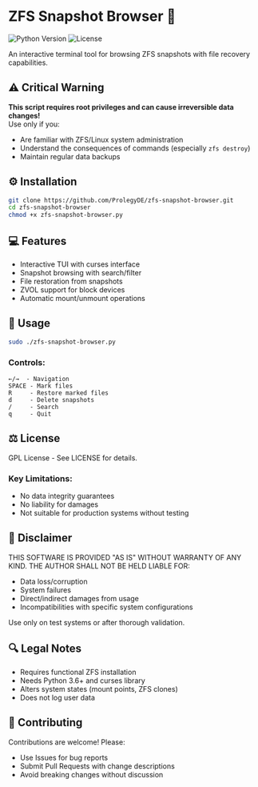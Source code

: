 # ZFS Snapshot Browser :floppy_disk:

![Python Version](https://img.shields.io/badge/Python-3.6%2B-blue)
![License](https://img.shields.io/badge/License-GPL-green)

An interactive terminal tool for browsing ZFS snapshots with file recovery capabilities.

## :warning: Critical Warning
**This script requires root privileges and can cause irreversible data changes!**  
Use only if you:
- Are familiar with ZFS/Linux system administration
- Understand the consequences of commands (especially `zfs destroy`)
- Maintain regular data backups

## :gear: Installation
```bash
git clone https://github.com/ProlegyDE/zfs-snapshot-browser.git
cd zfs-snapshot-browser
chmod +x zfs-snapshot-browser.py
```

## :computer: Features
- Interactive TUI with curses interface
- Snapshot browsing with search/filter
- File restoration from snapshots
- ZVOL support for block devices
- Automatic mount/unmount operations

## :rocket: Usage
```bash
sudo ./zfs-snapshot-browser.py
```

### Controls:
```text
←/→  - Navigation
SPACE - Mark files
R     - Restore marked files
d     - Delete snapshots
/     - Search
q     - Quit
```

## :balance_scale: License
GPL License - See LICENSE for details.

### Key Limitations:
- No data integrity guarantees
- No liability for damages
- Not suitable for production systems without testing

## :page_facing_up: Disclaimer
THIS SOFTWARE IS PROVIDED "AS IS" WITHOUT WARRANTY OF ANY KIND. THE AUTHOR SHALL NOT BE HELD LIABLE FOR:
- Data loss/corruption
- System failures
- Direct/indirect damages from usage
- Incompatibilities with specific system configurations

Use only on test systems or after thorough validation.

## :mag: Legal Notes
- Requires functional ZFS installation
- Needs Python 3.6+ and curses library
- Alters system states (mount points, ZFS clones)
- Does not log user data

## :handshake: Contributing
Contributions are welcome! Please:
- Use Issues for bug reports
- Submit Pull Requests with change descriptions
- Avoid breaking changes without discussion
